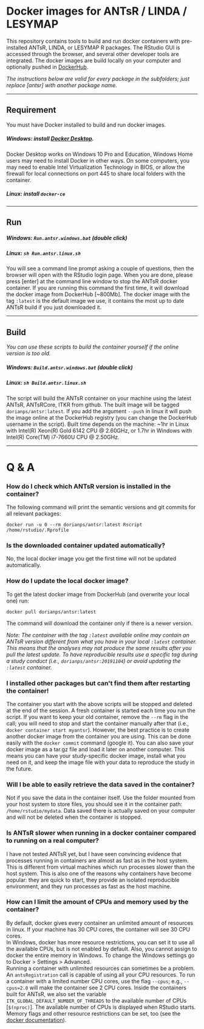 # Docker images for ANTsR / LINDA / LESYMAP
This repository contains tools to build and run docker containers with pre-installed ANTsR, LINDA, or LESYMAP R packages. The RStudio GUI is accessed through the browser, and several other developer tools are integrated. The docker images are build locally on your computer and optionally pushed in [DockerHub](https://hub.docker.com/u/dorianps).
     
*The instructions below are valid for every package in the subfolders; just replace [antsr] with another package name.*

---

## Requirement
You must have Docker installed to build and run docker images.

##### Windows: install [Docker Desktop](https://www.docker.com/products/docker-desktop).
Docker Desktop works on Windows 10 Pro and Education, Windows Home users may need to install Docker in other ways. On some computers, you may need to enable Intel Virtualization Technology in BIOS, or allow the firewall for local connections on port 445 to share local folders with the container.
    
##### Linux: install `docker-ce`

---

## Run
##### Windows: `Run.antsr.windows.bat` (double click)
##### Linux: `sh Run.antsr.linux.sh`
You will see a command line prompt asking a couple of questions, then the browser will open with the RStudio login page. When you are done, please press [enter] at the command line window to stop the ANTsR docker container. If you are running this command the first time, it will download the docker image from DockerHub [~800Mb]. The docker image with the tag `:latest` is the default image we use, it contains the most up to date ANTsR build if you just downloaded it.

---

## Build
*You can use these scripts to build the container yourself if the online version is too old.*   
##### Windows: `Build.antsr.windows.bat` (double click)
##### Linux: `sh Build.antsr.linux.sh`
The script will build the ANTsR container on your machine using the latest ANTsR, ANTsRCore, ITKR from github. The built image will be tagged `dorianps/antsr:latest`. If you add the argument `--push` in linux it will push the image online at the DockerHub registry (you can change the DockerHub username in the script). Built time depends on the machine: ~1hr in Linux with Intel(R) Xeon(R) Gold 6142 CPU @ 2.60GHz, or 1.7hr in Windows with Intel(R) Core(TM) i7-7660U CPU @ 2.50GHz.

---


# Q & A

### How do I check which ANTsR version is installed in the container?
The following command will print the semantic versions and git commits for all relevant packages:
```
docker run -u 0 --rm dorianps/antsr:latest Rscript /home/rstudio/.Rprofile
```

### Is the downloaded container updated automatically?
No, the local docker image you get the first time will not be updated automatically.

### How do I update the local docker image?
To get the latest docker image from DockerHub (and overwrite your local one) run:
```
docker pull dorianps/antsr:latest
```
The command will download the container only if there is a newer version.
    
*Note: The container with the tag `:latest` available online may contain an ANTsR version different from what you have in your local `:latest` container. This means that the analyses may not produce the same results after you pull the latest update. To have reproducible results use a specific tag during a study conduct (i.e., `dorianps/antsr:20191104`) or avoid updating the `:latest` container.*

### I installed other packages but can't find them after restarting the container!
The container you start with the above scripts will be stopped and deleted at the end of the session. A fresh container is started each time you run the script. If you want to keep your old container, remove the `--rm` flag in the call; you will need to stop and start the container manually after that (i.e., `docker container start myantsr`). However, the best practice is to create another docker image from the container you are using. This can be done easily with the `docker commit` command (google it). You can also save your docker image as a tar.gz file and load it later on another computer. This means you can have your study-specific docker image, install what you need on it, and keep the image file with your data to reproduce the study in the future.

### Will I be able to easily retrieve the data saved in the container?
Not if you save the data in the container itself. Use the folder mounted from your host system to store files, you should see it in the container path:  `/home/rstudio/mydata`. Data saved there is actually saved on your computer and will not be deleted when the container is stopped.

### Is ANTsR slower when running in a docker container compared to running on a real computer?
I have not tested ANTsR yet, but I have seen convincing evidence that processes running in containers are almost as fast as in the host system. This is different from virtual machines which run processes slower than the host system. This is also one of the reasons why containers have become popular: they are quick to start, they provide an isolated reproducible environment, and they run processes as fast as the host machine.

### How can I limit the amount of CPUs and memory used by the container?
By default, docker gives every container an unlimited amount of resources in linux. If your machine has 30 CPU cores, the container will see 30 CPU cores.     
In Windows, docker has more resource restrictions, you can set it to use all the available CPUs, but is not enabled by default. Also, you cannot assign to docker the entire memory in Windows. To change the Windows settings go to Docker > Settings > Advanced.    
Running a container with unlimited resources can sometimes be a problem. An `antsRegistration` call is capable of using all your CPU resources. To run a container with a limited number CPU cores, use the flag `--cpus`; e.g., `--cpus=2.0` will make the container see 2 CPU cores. Inside the containers built for ANTsR, we also set the variable `ITK_GLOBAL_DEFAULT_NUMBER_OF_THREADS` to the available number of CPUs [`$(nproc)`]. The available number of CPUs is displayed when RStudio starts.     
Memory flags and other resource restrictions can be set, too (see the [docker documentation](https://docs.docker.com/config/containers/resource_constraints/)).
